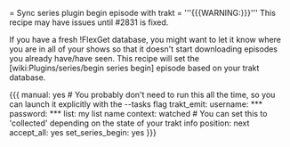 = Sync series plugin begin episode with trakt =
'''{{{WARNING:}}}''' This recipe may have issues until #2831 is fixed.

If you have a fresh !FlexGet database, you might want to let it know where you are in all of your shows so that it doesn't start downloading episodes you already have/have seen. This recipe will set the [wiki:Plugins/series/begin series begin] episode based on your trakt database.

{{{
manual: yes  # You probably don't need to run this all the time, so you can launch it explicitly with the --tasks flag
trakt_emit:
  username: ***
  password: ***
  list: my list name
  context: watched  # You can set this to 'collected' depending on the state of your trakt info
  position: next
accept_all: yes
set_series_begin: yes
}}}